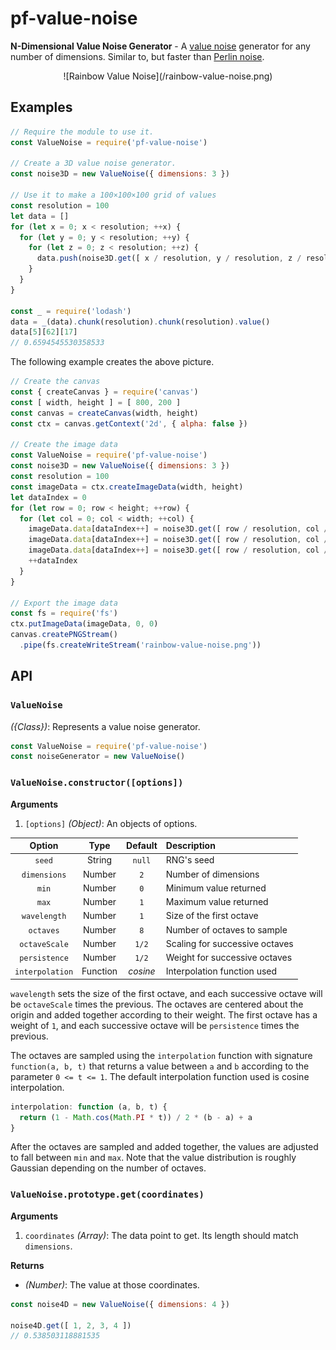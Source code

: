 # pf-value-noise

**N-Dimensional Value Noise Generator** - A [value noise](https://en.wikipedia.org/wiki/Value_noise) generator for any number of dimensions. Similar to, but faster than [Perlin noise](https://en.wikipedia.org/wiki/Perlin_noise).

<p align="center">
  ![Rainbow Value Noise](/rainbow-value-noise.png)
</p>

## Examples

```javascript
// Require the module to use it.
const ValueNoise = require('pf-value-noise')

// Create a 3D value noise generator.
const noise3D = new ValueNoise({ dimensions: 3 })

// Use it to make a 100×100×100 grid of values
const resolution = 100
let data = []
for (let x = 0; x < resolution; ++x) {
  for (let y = 0; y < resolution; ++y) {
    for (let z = 0; z < resolution; ++z) {
      data.push(noise3D.get([ x / resolution, y / resolution, z / resolution ]))
    }
  }
}

const _ = require('lodash')
data = _(data).chunk(resolution).chunk(resolution).value()
data[5][62][17]
// 0.6594545530358533
```

The following example creates the above picture.

```javascript
// Create the canvas
const { createCanvas } = require('canvas')
const [ width, height ] = [ 800, 200 ]
const canvas = createCanvas(width, height)
const ctx = canvas.getContext('2d', { alpha: false })

// Create the image data
const ValueNoise = require('pf-value-noise')
const noise3D = new ValueNoise({ dimensions: 3 })
const resolution = 100
const imageData = ctx.createImageData(width, height)
let dataIndex = 0
for (let row = 0; row < height; ++row) {
  for (let col = 0; col < width; ++col) {
    imageData.data[dataIndex++] = noise3D.get([ row / resolution, col / resolution, 0 ]) * 256 | 0
    imageData.data[dataIndex++] = noise3D.get([ row / resolution, col / resolution, 1 ]) * 256 | 0
    imageData.data[dataIndex++] = noise3D.get([ row / resolution, col / resolution, 2 ]) * 256 | 0
    ++dataIndex
  }
}

// Export the image data
const fs = require('fs')
ctx.putImageData(imageData, 0, 0)
canvas.createPNGStream()
  .pipe(fs.createWriteStream('rainbow-value-noise.png'))
```

## API

### `ValueNoise`

*({Class})*: Represents a value noise generator.

```javascript
const ValueNoise = require('pf-value-noise')
const noiseGenerator = new ValueNoise()
```

### `ValueNoise.constructor([options])`

**Arguments**
 1. `[options]` *(Object)*: An objects of options.

|  Option         | Type     | Default  | Description                    |
|:---------------:|:--------:|:--------:|:-------------------------------|
| `seed`          | String   | `null`   | RNG's seed                     |
| `dimensions`    | Number   | `2`      | Number of dimensions           |
| `min`           | Number   | `0`      | Minimum value returned         |
| `max`           | Number   | `1`      | Maximum value returned         |
| `wavelength`    | Number   | `1`      | Size of the first octave       |
| `octaves`       | Number   | `8`      | Number of octaves to sample    |
| `octaveScale`   | Number   | `1/2`    | Scaling for successive octaves |
| `persistence`   | Number   | `1/2`    | Weight for successive octaves  |
| `interpolation` | Function | *cosine* | Interpolation function used    |

`wavelength` sets the size of the first octave, and each successive octave will be `octaveScale` times the previous. The octaves are centered about the origin and added together according to their weight. The first octave has a weight of `1`, and each successive octave will be `persistence` times the previous.

The octaves are sampled using the `interpolation` function with signature `function(a, b, t)` that returns a value between `a` and `b` according to the parameter `0 <= t <= 1`. The default interpolation function used is cosine interpolation.

```javascript
interpolation: function (a, b, t) {
  return (1 - Math.cos(Math.PI * t)) / 2 * (b - a) + a
}
```

After the octaves are sampled and added together, the values are adjusted to fall between `min` and `max`. Note that the value distribution is roughly Gaussian depending on the number of octaves.

### `ValueNoise.prototype.get(coordinates)`

**Arguments**
 1. `coordinates` *(Array<Number>)*: The data point to get. Its length should match `dimensions`.

**Returns**
 * *(Number)*: The value at those coordinates.

```javascript
const noise4D = new ValueNoise({ dimensions: 4 })

noise4D.get([ 1, 2, 3, 4 ])
// 0.538503118881535
```
